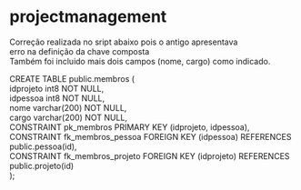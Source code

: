 # projectmanagement

Correção realizada no sript abaixo pois o antigo apresentava <br />
erro na definição da chave composta<br />
Também foi incluido mais dois campos (nome, cargo) como indicado.

CREATE TABLE public.membros (<br />
	idprojeto int8 NOT NULL,<br />
	idpessoa int8 NOT NULL,<br />
	nome varchar(200) NOT NULL,<br />
	cargo varchar(200) NOT NULL,<br />
	CONSTRAINT pk_membros PRIMARY KEY (idprojeto, idpessoa),<br />
	CONSTRAINT fk_membros_pessoa FOREIGN KEY (idpessoa) REFERENCES public.pessoa(id),<br />
	CONSTRAINT fk_membros_projeto FOREIGN KEY (idprojeto) REFERENCES public.projeto(id)<br />
);
